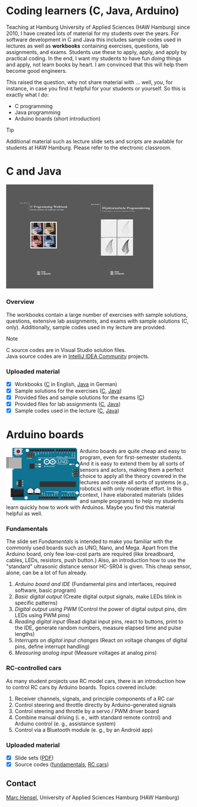 # Coding learners (C, Java, Arduino)
Teaching at Hamburg University of Applied Sciences (HAW Hamburg) since 2010, I have created lots of material for my students over the years. For software development in C and Java this includes sample codes used in lectures as well as __workbooks__ containing exercises, questions, lab assignments, and exams. Students use these to apply, apply, and apply by practical coding. In the end, I want my students to have fun _doing_ things and apply, not learn books by heart. I am convinced that this will help them become good engineers.<p>

This raised the question, why not share material with ... well, _you_, for instance, in case you find it helpful for your students or yourself. So this is exactly what I do:

- C programming
- Java programming
- Arduino boards (short introduction)

> [!TIP]
> Additional material such as lecture slide sets and scripts are available for students at HAW Hamburg. Please refer to the electronic classroom.

# C and Java
<img src="./c/assets/images/WorkbookC.png" width="200" align=left>
<img src="./java/assets/images/WorkbookJava.png" width="200">

### Overview
The workbooks contain a large number of exercises with sample solutions, questions, extensive lab assignments, and exams with sample solutions (C, only). Additionally, sample codes used in my lecture are provided.

> [!NOTE]
> C source codes are in Visual Studio solution files.<br>
> Java source codes are in [IntelliJ IDEA Community](https://www.jetbrains.com/idea/) projects.

### Uploaded material
- [X] Workbooks ([C](c/docs/) in English, [Java](java/docs/) in German)
- [X] Sample solutions for the exercises ([C](c/src/workbook/exercises), [Java](java/src/workbook))
- [X] Provided files and sample solutions for the exams ([C](c/src/workbook/exams))
- [X] Provided files for lab assignments ([C](c/src/workbook/labs), [Java](java/src/labs))
- [X] Sample codes used in the lecture ([C](c/src/lecture), [Java](java/src/lecture))

# Arduino boards
<img src="./assets/images/ArduinoUno.png" width="200" align=left>

Arduino boards are quite cheap and easy to program, even for first-semester students. And it is easy to extend them by all sorts of sensors and actors, making them a perfect choice to apply all the theory covered in the lectures and create all sorts of systems (e.g., robotics) with only moderate effort. In this context, I have elaborated materials (slides and sample programs) to help my students learn quickly how to work with Arduinos. Maybe you find this material helpful as well.
<br clear=all>

### Fundamentals
The slide set _Fundamentals_ is intended to make you familiar with the commonly used boards such as UNO, Nano, and Mega. Apart from the Arduino board, only few low-cost parts are required (like breadboard, cables, LEDs, resistors, push button.) Also, an introduction how to use the "standard" ultrasonic distance sensor HC-SR04 is given. This cheap sensor, alone, can be a lot of fun already.

1. _Arduino board and IDE_ (Fundamental pins and interfaces, required software, basic program)
1. _Basic digital output_ (Create digital output signals, make LEDs blink in specific patterns)
1. _Digital output using PWM_ (Control the power of digital output pins, dim LEDs using PWM pins)
1. _Reading digital input_ (Read digital input pins, react to buttons, print to the IDE, generate random numbers, measure elapsed time and pulse lengths)
1. _Interrupts on digital input changes_ (React on voltage changes of digital pins, define interrupt handling)
1. _Measuring analog input_ (Measure voltages at analog pins)

### RC-controlled cars
As many student projects use RC model cars, there is an introduction how to control RC cars by Arduino boards. Topics covered include:

1. Receiver channels, signals, and principle components of a RC car
1. Control steering and throttle directly by Arduino-generated signals
1. Control steering and throttle by a servo / PWM driver board
1. Combine manual driving (i. e., with standard remote control) and Arduino control (e. g., assistance system)
1. Control via a Bluetooth module (e. g., by an Android app)

### Uploaded material
- [X] Slide sets ([PDF](arduino/docs/))
- [X] Source codes ([fundamentals](arduino/src/fundamentals), [RC cars](arduino/src/rc_cars))

## Contact
[Marc Hensel](http://www.haw-hamburg.de/marc-hensel), University of Applied Sciences Hamburg (HAW Hamburg)
